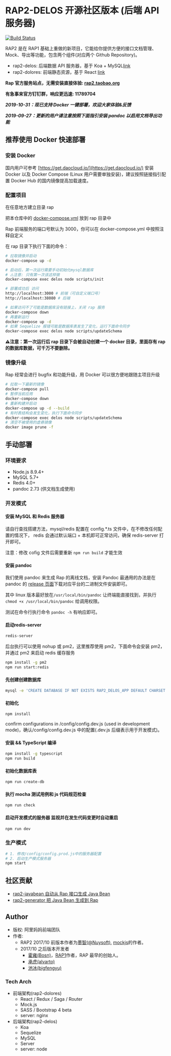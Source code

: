 # RAP2-DELOS 开源社区版本 (后端 API 服务器)

[![Build Status](https://travis-ci.org/thx/rap2-delos.svg?branch=master)](https://travis-ci.org/thx/rap2-delos)

RAP2 是在 RAP1 基础上重做的新项目，它能给你提供方便的接口文档管理、Mock、导出等功能，包含两个组件(对应两个 Github Repository)。

- rap2-delos: 后端数据 API 服务器，基于 Koa + MySQL[link](http://github.com/thx/rap2-delos)
- rap2-dolores: 前端静态资源，基于 React [link](http://github.com/thx/rap2-dolores)


**Rap 官方服务站点，无需安装直接体验: [rap2.taobao.org](http://rap2.taobao.org)**

**有急事来官方钉钉群，响应更迅速: 11789704**

***2019-10-31：现已支持 Docker 一键部署，欢迎大家体验&反馈***

***2019-09-27：更新的用户请注意按照下面指引安装 pandoc 以启用文档导出功能***


## 推荐使用 Docker 快速部署

### 安装 Docker

国内用户可参考 [https://get.daocloud.io/](https://get.daocloud.io/) 安装 Docker 以及 Docker Compose (Linux 用户需要单独安装)，建议按照链接指引配置 Docker Hub 的国内镜像提高加载速度。

### 配置项目

在任意地方建立目录 rap

把本仓库中的 [docker-compose.yml](https://raw.githubusercontent.com/thx/rap2-delos/master/docker-compose.yml) 放到 rap 目录中

Rap 前端服务的端口号默认为 3000，你可以在 docker-compose.yml 中按照注释自定义

在 rap 目录下执行下面的命令：

```sh
# 拉取镜像并启动
docker-compose up -d

# 启动后，第一次运行需要手动初始化mysql数据库
# ⚠️注意: 只有第一次该这样做
docker-compose exec delos node scripts/init

# 部署成功后 访问
http://localhost:3000 # 前端（可自定义端口号）
http://localhost:38080 # 后端

# 如果访问不了可能是数据库没有链接上，关闭 rap 服务
docker-compose down
# 再重新运行
docker-compose up -d
# 如果 Sequelize 报错可能是数据库表发生了变化，运行下面命令同步
docker-compose exec delos node scripts/updateSchema
```

**⚠️注意：第一次运行后 rap 目录下会被自动创建一个 docker 目录，里面存有 rap 的数据库数据，可千万不要删除。**

### 镜像升级

Rap 经常会进行 bugfix 和功能升级，用 Docker 可以很方便地跟随主项目升级

```sh
# 拉取一下最新的镜像
docker-compose pull
# 暂停当前应用
docker-compose down
# 重新构建并启动
docker-compose up -d --build
# 有时表结构会发生变化，执行下面命令同步
docker-compose exec delos node scripts/updateSchema
# 清空不被使用的虚悬镜像
docker image prune -f
```

## 手动部署

### 环境要求

- Node.js 8.9.4+
- MySQL 5.7+
- Redis 4.0+
- pandoc 2.73 (供文档生成使用)

### 开发模式

#### 安装 MySQL 和 Redis 服务器

请自行查找搭建方法，mysql/redis 配置在 config.\*.ts 文件中，在不修改任何配置的情况下，
redis 会通过默认端口 + 本机即可正常访问，确保 redis-server 打开即可。

注意：修改 cofig 文件后需要重新 `npm run build` 才能生效

#### 安装 pandoc

我们使用 pandoc 来生成 Rap 的离线文档，安装 Pandoc 最通用的办法是在 pandoc 的 [release 页面](https://github.com/jgm/pandoc/releases/tag/2.7.3)下载对应平台的二进制文件安装即可。

其中 linux 版本最好放在`/usr/local/bin/pandoc` 让终端能直接找到，并执行 `chmod +x /usr/local/bin/pandoc` 给调用权限。

测试在命令行执行命令 `pandoc -h` 有响应即可。

#### 启动redis-server

```sh
redis-server
```

后台执行可以使用 nohup 或 pm2，这里推荐使用 pm2，下面命令会安装 pm2，并通过 pm2 来启动 redis 缓存服务

```bash
npm install -g pm2
npm run start:redis
```

#### 先创建创建数据库

```bash
mysql -e 'CREATE DATABASE IF NOT EXISTS RAP2_DELOS_APP DEFAULT CHARSET utf8 COLLATE utf8_general_ci'
```

#### 初始化

```bash
npm install
```

confirm configurations in /config/config.dev.js (used in development mode)，确认/config/config.dev.js 中的配置(.dev.js 后缀表示用于开发模式)。

#### 安装 && TypeScript 编译

```bash
npm install -g typescript
npm run build
```

#### 初始化数据库表

```bash
npm run create-db
```

#### 执行 mocha 测试用例和 js 代码规范检查

```bash
npm run check
```

#### 启动开发模式的服务器 监视并在发生代码变更时自动重启

```bash
npm run dev
```

### 生产模式

```sh
# 1. 修改/config/config.prod.js中的服务器配置
# 2. 启动生产模式服务器
npm start

```

## 社区贡献

- [rap2-javabean 自动从 Rap 接口生成 Java Bean](https://github.com/IndiraFinish/rap2-javabean)
- [rap2-generator 把 Java Bean 生成到 Rap](https://github.com/kings1990/rap2-generator)

## Author

- 版权: 阿里妈妈前端团队
- 作者:
  - RAP2 2017/10 前版本作者为[墨智(@Nuysoft)](https://github.com/nuysoft/), [mockjs](mockjs.com)的作者。
  - 2017/10 之后版本开发者
    - [霍雍(Bosn)](http://github.com/bosn/)，[RAP1](http://github.com/thx/RAP)作者，RAP 最早的创始人。
    - [承虎(alvarto)](http://github.com/alvarto/)
    - [池冰(bigfengyu)](https://github.com/bigfengyu)

### Tech Arch

- 前端架构(rap2-dolores)
  - React / Redux / Saga / Router
  - Mock.js
  - SASS / Bootstrap 4 beta
  - server: nginx
- 后端架构(rap2-delos)
  - Koa
  - Sequelize
  - MySQL
  - Server
  - server: node
